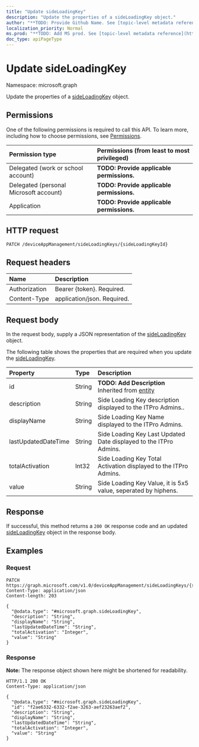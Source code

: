 ```yaml
---
title: "Update sideLoadingKey"
description: "Update the properties of a sideLoadingKey object."
author: "**TODO: Provide Github Name. See [topic-level metadata reference](https://msgo.azurewebsites.net/add/document/guidelines/metadata.html#topic-level-metadata)**"
localization_priority: Normal
ms.prod: "**TODO: Add MS prod. See [topic-level metadata reference](https://msgo.azurewebsites.net/add/document/guidelines/metadata.html#topic-level-metadata)**"
doc_type: apiPageType
---
```


# Update sideLoadingKey
Namespace: microsoft.graph



Update the properties of a [sideLoadingKey](../resources/sideloadingkey.md) object.

## Permissions
One of the following permissions is required to call this API. To learn more, including how to choose permissions, see [Permissions](/graph/permissions-reference).

|Permission type|Permissions (from least to most privileged)|
|:---|:---|
|Delegated (work or school account)|**TODO: Provide applicable permissions.**|
|Delegated (personal Microsoft account)|**TODO: Provide applicable permissions.**|
|Application|**TODO: Provide applicable permissions.**|

## HTTP request

<!-- {
  "blockType": "ignored"
}
-->
``` http
PATCH /deviceAppManagement/sideLoadingKeys/{sideLoadingKeyId}
```

## Request headers
|Name|Description|
|:---|:---|
|Authorization|Bearer {token}. Required.|
|Content-Type|application/json. Required.|

## Request body
In the request body, supply a JSON representation of the [sideLoadingKey](../resources/sideloadingkey.md) object.

The following table shows the properties that are required when you update the [sideLoadingKey](../resources/sideloadingkey.md).

|Property|Type|Description|
|:---|:---|:---|
|id|String|**TODO: Add Description** Inherited from [entity](../resources/entity.md)|
|description|String|Side Loading Key description displayed to the ITPro Admins..|
|displayName|String|Side Loading Key Name displayed to the ITPro Admins.|
|lastUpdatedDateTime|String|Side Loading Key Last Updated Date displayed to the ITPro Admins.|
|totalActivation|Int32|Side Loading Key Total Activation displayed to the ITPro Admins.|
|value|String|Side Loading Key Value, it is 5x5 value, seperated by hiphens.|



## Response

If successful, this method returns a `200 OK` response code and an updated [sideLoadingKey](../resources/sideloadingkey.md) object in the response body.

## Examples

### Request
<!-- {
  "blockType": "request",
  "name": "update_sideloadingkey"
}
-->
``` http
PATCH https://graph.microsoft.com/v1.0/deviceAppManagement/sideLoadingKeys/{sideLoadingKeyId}
Content-Type: application/json
Content-length: 203

{
  "@odata.type": "#microsoft.graph.sideLoadingKey",
  "description": "String",
  "displayName": "String",
  "lastUpdatedDateTime": "String",
  "totalActivation": "Integer",
  "value": "String"
}
```


### Response
**Note:** The response object shown here might be shortened for readability.
<!-- {
  "blockType": "response",
  "truncated": true
}
-->
``` http
HTTP/1.1 200 OK
Content-Type: application/json

{
  "@odata.type": "#microsoft.graph.sideLoadingKey",
  "id": "f2ae6332-6332-f2ae-3263-aef23263aef2",
  "description": "String",
  "displayName": "String",
  "lastUpdatedDateTime": "String",
  "totalActivation": "Integer",
  "value": "String"
}
```


